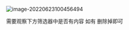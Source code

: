 ![image-20220623100456494](C:\Users\Administrator\AppData\Roaming\Typora\typora-user-images\image-20220623100456494.png)

需要观察下方筛选器中是否有内容 如有 删除掉即可
